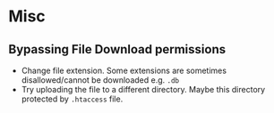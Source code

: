 # Misc
## Bypassing File Download permissions
- Change file extension. Some extensions are sometimes disallowed/cannot be downloaded e.g. `.db`
- Try uploading the file to a different directory. Maybe this directory protected by `.htaccess` file.